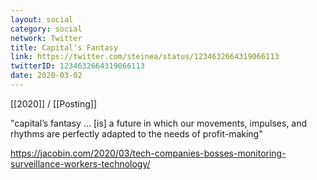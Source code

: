 ```yaml
---
layout: social
category: social
network: Twitter
title: Capital's Fantasy
link: https://twitter.com/steinea/status/1234632664319066113
twitterID: 1234632664319066113
date: 2020-03-02
---
```


[[2020]] / [[Posting]]

"capital’s fantasy ... [is] a future in which our movements, impulses, and rhythms are perfectly adapted to the needs of profit-making"

<https://jacobin.com/2020/03/tech-companies-bosses-monitoring-surveillance-workers-technology/>
